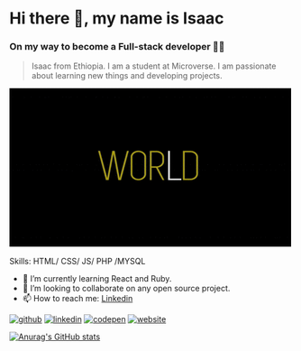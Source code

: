 # Hi there 👋, my name is Isaac
### On my way to become a Full-stack developer 🏃‍♂️

> Isaac from Ethiopia. I am a student at Microverse. I am passionate about learning new things and developing projects.

<img src="./helloworld2.gif"/>

Skills: HTML/ CSS/ JS/ PHP /MYSQL

- 🌱 I’m currently learning React and Ruby. 
- 👯 I’m looking to collaborate on any open source project. 
- 📫 How to reach me: [Linkedin](https://www.linkedin.com/in/yishak-wesego-b404851a7/) 


[<img src='https://cdn.jsdelivr.net/npm/simple-icons@3.0.1/icons/github.svg' alt='github' height='40'>](https://github.com/https://github.com/Wes-Isaac)  [<img src='https://cdn.jsdelivr.net/npm/simple-icons@3.0.1/icons/linkedin.svg' alt='linkedin' height='40'>](https://www.linkedin.com/in/https://www.linkedin.com/in/yishak-wesego-b404851a7//)  [<img src='https://cdn.jsdelivr.net/npm/simple-icons@3.0.1/icons/codepen.svg' alt='codepen' height='40'>](https://codepen.io/https://codepen.io/wes-isaac/)  [<img src='https://cdn.jsdelivr.net/npm/simple-icons@3.0.1/icons/icloud.svg' alt='website' height='40'>](https://wes-isaac.github.io/Portfolio/)  

[![Anurag's GitHub stats](https://github-readme-stats.vercel.app/api?username=Wes-Isaac)](https://github.com/Wes-Isaac/github-readme-stats)
